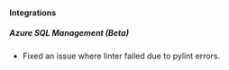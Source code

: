 
#### Integrations
##### Azure SQL Management (Beta)
- Fixed an issue where linter failed due to pylint errors.
